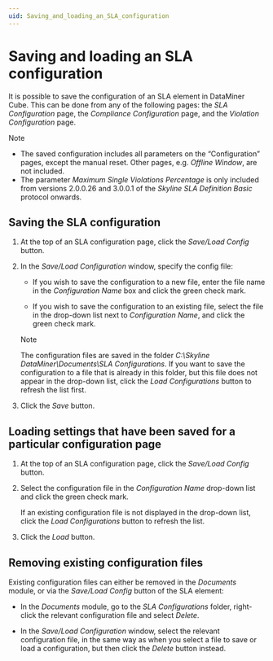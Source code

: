 ```yaml
---
uid: Saving_and_loading_an_SLA_configuration
---
```


# Saving and loading an SLA configuration

It is possible to save the configuration of an SLA element in DataMiner Cube. This can be done from any of the following pages: the *SLA Configuration* page, the *Compliance Configuration* page, and the *Violation Configuration* page.

> [!NOTE]
>
> - The saved configuration includes all parameters on the “Configuration” pages, except the manual reset. Other pages, e.g. *Offline Window*, are not included.
> - The parameter *Maximum Single Violations Percentage* is only included from versions 2.0.0.26 and 3.0.0.1 of the *Skyline SLA Definition Basic* protocol onwards.

## Saving the SLA configuration

1. At the top of an SLA configuration page, click the *Save/Load Config* button.

1. In the *Save/Load Configuration* window, specify the config file:

   - If you wish to save the configuration to a new file, enter the file name in the *Configuration Name* box and click the green check mark.

   - If you wish to save the configuration to an existing file, select the file in the drop-down list next to *Configuration Name*, and click the green check mark.

   > [!NOTE]
   > The configuration files are saved in the folder *C:\\Skyline DataMiner\\Documents\\SLA Configurations*. If you want to save the configuration to a file that is already in this folder, but this file does not appear in the drop-down list, click the *Load Configurations* button to refresh the list first.

1. Click the *Save* button.

## Loading settings that have been saved for a particular configuration page

1. At the top of an SLA configuration page, click the *Save/Load Config* button.

1. Select the configuration file in the *Configuration Name* drop-down list and click the green check mark.

   If an existing configuration file is not displayed in the drop-down list, click the *Load Configurations* button to refresh the list.

1. Click the *Load* button.

## Removing existing configuration files

Existing configuration files can either be removed in the *Documents* module, or via the *Save/Load Config* button of the SLA element:

- In the *Documents* module, go to the *SLA Configurations* folder, right-click the relevant configuration file and select *Delete*.

- In the *Save/Load Configuration* window, select the relevant configuration file, in the same way as when you select a file to save or load a configuration, but then click the *Delete* button instead.
